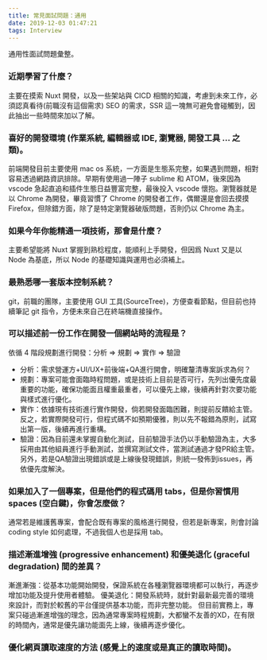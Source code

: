 ```yaml
---
title: 常見面試問題：通用
date: 2019-12-03 01:47:21
tags: Interview
---
```

通用性面試問題彙整。
<!--more-->
### 近期學習了什麼？
主要在摸索 Nuxt 開發，以及一些架站與 CICD 相關的知識，考慮到未來工作，必須認真看待(前職沒有這個需求) SEO 的需求，SSR 這一塊無可避免會碰觸到，因此抽出一些時間來加以了解。

### 喜好的開發環境 (作業系統, 編輯器或 IDE, 瀏覽器, 開發工具 … 之類)。
前端開發目前主要使用 mac os 系統，一方面是生態系完整，如果遇到問題，相對容易透過網路資訊排除。早期有使用過一陣子 sublime 和 ATOM，後來因為 vscode 急起直追和插件生態日益豐富完整，最後投入 vscode 懷抱。瀏覽器就是以 Chrome 為開發，畢竟習慣了 Chrome 的開發者工作，偶爾還是會回去摸摸 Firefox，但除錯方面，除了是特定瀏覽器破版問題，否則仍以 Chrome 為主。

### 如果今年你能精通一項技術，那會是什麼？ 
主要希望能將 Nuxt 掌握到熟稔程度，能順利上手開發，但因爲 Nuxt 又是以 Node 為基底，所以 Node 的基礎知識與運用也必須補上。

### 最熟悉哪一套版本控制系統？ 
git，前職的團隊，主要使用 GUI 工具(SourceTree)，方便查看節點，但目前也持續筆記 git 指令，方便未來自己在終端機直接操作。

### 可以描述前一份工作在開發一個網站時的流程是？
依循 4 階段規劃進行開發：分析 => 規劃 => 實作 => 驗證
  - 分析：需求營運方+UI/UX+前後端+QA進行開會，明確釐清專案訴求為何？
  - 規劃：專案可能會面臨時程問題，或是技術上目前是否可行，先列出優先度最重要的功能，確保功能面且權重最重者，可以優先上線，後續再針對次要功能與樣式進行優化。
  - 實作：依據現有技術進行實作開發，倘若開發面臨困難，則提前反饋給主管。反之，若實際開發可行，但程式碼不如預期優雅，則以先不報錯為原則，試寫出第一版，後續再進行重構。
  - 驗證：因為目前還未掌握自動化測試，目前驗證手法仍以手動驗證為主，大多採用由其他組員進行手動測試，並撰寫測試文件，當測試通過才發PR給主管。另外，若是QA驗證出現錯誤或是上線後發現錯誤，則統一發佈到issues，再依優先度解決。

### 如果加入了一個專案，但是他們的程式碼用 tabs，但是你習慣用spaces (空白鍵)，你會怎麼做？
通常若是維護舊專案，會配合既有專案的風格進行開發，但若是新專案，則會討論 coding style 如何處理，不過我個人也是採用 tab。

### 描述漸進增強 (progressive enhancement) 和優美退化 (graceful degradation) 間的差異？
漸進漸強：從基本功能開始開發，保證系統在各種瀏覽器環境都可以執行，再逐步增加功能及提升使用者體驗。
優美退化：開發系統時，就針對最新最完善的環境來設計，而對於較舊的平台僅提供基本功能，而非完整功能。
但目前實務上，專案只碰過漸進增強的理念，因為通常專案時程規劃，大都蠻不友善的XD，在有限的時間內，通常是優先讓功能面先上線，後續再逐步優化。

### 優化網頁讀取速度的方法 (感覺上的速度或是真正的讀取時間)。


